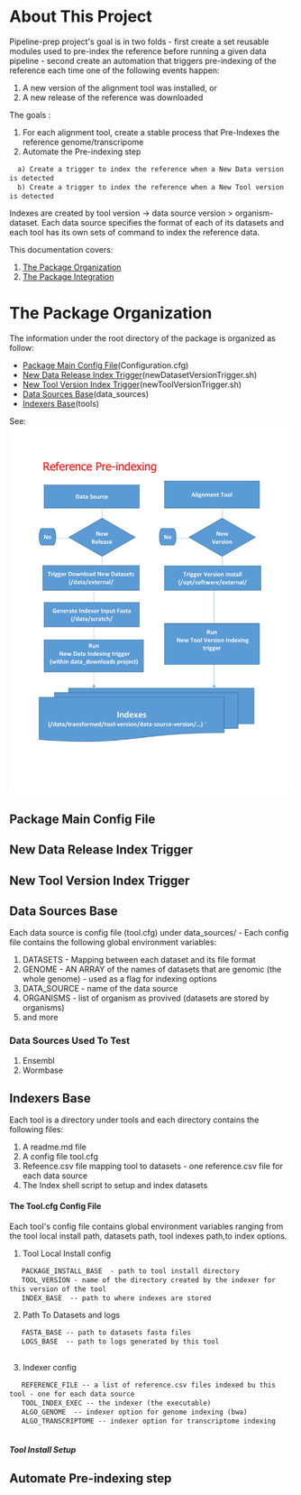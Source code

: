 # About This Project

Pipeline-prep project's goal is in two folds - first create a set reusable modules used to pre-index the reference 
before running a given data pipeline - second create an automation that triggers pre-indexing of the reference each time 
one of the following events happen: 
  1) A new version of the alignment tool was installed, or 
  2) A new release of the reference was downloaded

The goals :
  1) For each alignment tool, create a stable process that Pre-Indexes the reference genome/transcripome 
  2) Automate the Pre-indexing step
  ```
    a) Create a trigger to index the reference when a New Data version is detected
    b) Create a trigger to index the reference when a New Tool version is detected
  ```
  
Indexes are created by tool version -> data source version > organism-dataset. Each data source specifies
the format of each of its datasets and each tool has its own sets of command to index the reference data.

This documentation covers:
  1) [The Package Organization](#the-package-organization)
  2) [The Package Integration](#the-package-integration)

# The Package Organization

The information under the root directory of the package is organized as follow:

 - [Package Main Config File](#package-main-config-file)(Configuration.cfg)
 - [New Data Release Index Trigger](#new-data-release-index-trigger)(newDatasetVersionTrigger.sh)  
 - [New Tool Version Index Trigger](#new-tool-version-index-trigger)(newToolVersionTrigger.sh)  
 - [Data Sources Base](#data-sources-base)(data_sources) 
 - [Indexers Base](#indexers-base)(tools)  

 


  See:
     [<img src="workflow.pdf">](workflow.pdf)

## Package Main Config File
## New Data Release Index Trigger
## New Tool Version Index Trigger
## Data Sources Base

Each data source is config file (tool.cfg) under data_sources/  - Each config file contains the following 
global environment variables:
  1) DATASETS - Mapping between each dataset and its file format 
  2) GENOME - AN ARRAY of the names of datasets that are genomic (the whole genome) - used as a flag for indexing options
  3) DATA_SOURCE - name of the data source
  4) ORGANISMS - list of organism as provived (datasets are stored by organisms)
  5) and more
  
### Data Sources Used To Test
  1) Ensembl
  2) Wormbase
  
## Indexers Base

Each tool is a directory under tools  and each directory contains the following files:

1)	A readme.md file
2)	A config file tool.cfg
3)	Refeence.csv file mapping tool to datasets - one reference.csv file for each data source
4)	The Index shell script to setup and index datasets

#### The Tool.cfg Config File
Each tool's config file contains global environment variables ranging from the tool local install path, datasets path,
tool indexes path,to index options.
  1) Tool Local Install config
  ```
     PACKAGE_INSTALL_BASE  - path to tool install directory
     TOOL_VERSION - name of the directory created by the indexer for this version of the tool
     INDEX_BASE  -- path to where indexes are stored
  ```
  2) Path To Datasets and logs
  ```
     FASTA_BASE -- path to datasets fasta files
     LOGS_BASE  -- path to logs generated by this tool
     
  ```
  3) Indexer config
  ```
     REFERENCE_FILE -- a list of reference.csv files indexed bu this tool - one for each data source
     TOOL_INDEX_EXEC -- the indexer (the executable)
     ALGO_GENOME  -- indexer option for genome indexing (bwa)
     ALGO_TRANSCRIPTOME -- indexer option for transcriptome indexing
     
  ```

##### Tool Install Setup



## Automate Pre-indexing step




